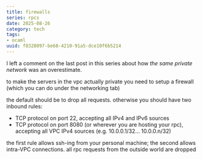```yaml
---
title: firewalls
series: rpcs
date: 2025-08-26
category: tech
tags:
- ocaml
uuid: f8328097-be68-4210-91a5-dce10f6b5214
---
```


I left a comment on the last post in this series about how _the same private network_ was an overestimate.

to make the servers in the vpc actually private you need to setup a firewall (which you can do under the networking tab)

the default should be to drop all requests. otherwise you should have two inbound rules:

- TCP protocol on port 22, accepting all IPv4 and IPv6 sources
- TCP protocol on port 8080 (or wherever you are hosting your rpc), accepting all VPC IPv4 sources (e.g. 10.0.0.1/32... 10.0.0.n/32)

the first rule allows ssh-ing from your personal machine; the second allows intra-VPC connections. all rpc requests from the outside world are dropped